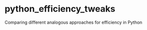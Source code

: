 python_efficiency_tweaks
========================

Comparing different analogous approaches for efficiency in Python
